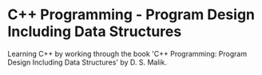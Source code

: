 # C++ Programming - Program Design Including Data Structures

Learning C++ by working through the book 'C++ Programming: Program Design Including Data Structures' by D. S. Malik.
